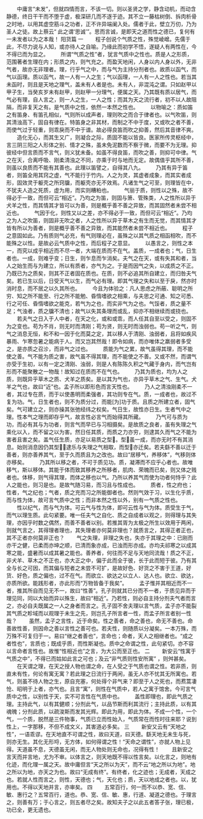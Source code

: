 <!-- { "loadSidebar": true } -->
　　中庸言“未发”，但就四情而言，不该一切。则以圣贤之学，静含动机，而动含静德，终日干干而不堕于虚，极深研几而不逐于迹。其不立一藤枯树倒、拆肉析骨之时地，以用其虚空筋斗之功者，正不许异端阑入处。儒者于此，壁立万仞，乃为圣人之徒。故上蔡云“ 此之谓‘思诚’”。思而言诚，是即天之道而性之德已，复何有一未发者以为之本哉！ 
阳货篇
一
　　程子创说个气质之性，殊觉崚嶒。先儒于此，不尽力说与人知，或亦待人之自喻。乃缘此而初学不悟，遂疑人有两性在，今不得已而为显之。 
　　所谓“气质之性”者，犹言气质中之性也。质是人之形质，范围著者生理在内；形质之内，则气充之。而盈天地闲，人身以内人身以外，无非气者，故亦无非理者。理，行乎气之中，而与气为主持分剂者也。故质以函气，而气以函理。质以函气，故一人有一人之生；气以函理，一人有一人之性也。若当其未函时，则且是天地之理气，盖未有人者是也。未有人，非混沌之谓。只如赵甲以甲子生，当癸亥岁未有赵甲，则赵甲一分理气，便属之天。乃其既有质以居气，而气必有理，自人言之，则一人之生，一人之性；而其为天之流行者，初不以人故阻隔，而非复天之有。是气质中之性，依然一本然之性也。 
　　以物喻之：质如笛之有笛身、有笛孔相似，气则所以成声者，理则吹之而合于律者也。以气吹笛，则其清浊高下，固自有律在。特笛身之非其材，而制之不中于度，又或吹之者不善，而使气过于轻重，则乖戾而不中于谱。故必得良笛而吹之抑善，然后其音律不爽。 
　　造化无心，而其生又广，则凝合之际，质固不能以皆良。医家所传灵枢经中，言三阴三阳之人形体之别、情才之殊，虽未免泥数而不察于微，而要不为无理。抑彼经中但言质而不言气，则义犹未备。如虽不得良笛，而吹之善，则抑可中律。气之在天，合离呼吸、刚柔清浊之不同，亦乘于时与地而无定。故偶值乎其所不善，则虽以良质而不能有其善也。此理以笛譬之，自得其八九。 
　　乃其有异于笛者，则笛全用其窍之虚，气不能行于竹内。人之为灵，其虚者成象，而其实者成形，固效灵于躯壳之所窍牖，而躯壳亦无不效焉。凡诸生气之可至，则理皆在中，不犹夫人造之死质，虚为用，而实则糟粕也。 
　　气丽于质，则性以之殊，故不得必于一致，而但可云“相近”。乃均之为笛，则固与箫、管殊类，人之性所以异于犬羊之性，而其情其才皆可以为善，则是概乎善不善之异致，而其固然者未尝不相近也。 
　　气因于化，则性又以之差，亦不得必于一致，而但可云“相近”。乃均之为人之吹笛，则固非无吹之者，人之性所以异于草木之有生而无觉，而其情其才皆有所以为善者，则是概乎善不善之异致，而其能然者未尝不相近也。 
　　程子之意固如此。乃有质则气必充，有气则理必在，虽殊之以其气质之相函相吹，而不能殊之以性。是故必云气质中之性，而后程子之意显。 
　　以愚言之，则性之本一，而究以成乎相近而不尽一者，大端在质而不在气。盖质，一成者也；气，日生者也。一成，则难乎变；日生，则乍息而乍消矣。夫气之在天，或有失其和者，当人之始生而与为建立，所以有质者，亦气为之。于是而因气之失，以成质之不正。乃既已为之质矣，则其不正者固在质也。在质，则不必追其所自建立，而归咎夫气矣。若已生以后，日受天气以生，而气必有理。即其气理之失和以至于戾，然亦时消时息，而不居之以久其所也。 
　　今且为体验之：凡人思虑之所蔽、聪明之所穷、知之所不能至、行之所不能勉、昏惰嗜欲之相乘，与夫思之可通、知之可悉、行之可任、昏惰嗜欲之能克，若气为之也，而实非气为之也。气馁者，质之量不足；气浊者，质之牖不清也；故气以失其条理而或乱，抑亦不相继续而或挠也。 
　　若夫气之日入于人中者，在天之化，或和或乖，而人任其自至以受之，则固不为之变也。苟为不肖，则无时而清刚；苟为贤，则无时而浊弱也。苟一听之气，则气之消息无恒，和不和一因于化而莫之定，其以移人于清刚、浊弱者，且将如疾风暴雨、乍寒忽暑之能病于人。而又岂其然哉！即令如病，而亦唯体之羸弱者多受之，是亦质之召沴，而非气之过也。 
　　质能为气之累，故气虽得其理，而不能使之善。气不能为质之害，故气虽不得其理，而不能使之不善。又或不然，而谓气亦受于生初，以有一定之清刚、浊弱，则是人有陈陈久积之气藏于身内，而气岂有形而不能聚散之一物哉！故知过在质而不在气也。 
　　乃其为质也，均为人之质，则既异乎草木之质、犬羊之质矣。是以其为气也，亦异乎草木之气、生气。犬羊之气也，故曰“近”也。孟子所以即形色而言天性也。 
　　乃人之清浊刚柔不一者，其过专在质，而于以使愚明而柔强者，其功则专在气。质，一成者也，故过不复为功。气，日生者也，则不为质分过，而能[为]功于质。且质之所建立者，固气矣。气可建立之，则亦操其张弛经纬之权矣。气日生，故性亦日生。生者气中之理。性本气之理而即存乎气，故言性必言气而始得其所藏。 
　　乃气可与质为功，而必有其与为功者，则言气而早已与习相摄矣。是故质之良者，虽有失理之气乘化以入，而不留之以为害。然日任其质，而质之力亦穷，则逮其久而气之不能为害者且害之矣。盖气任生质，亦足以易质之型。型虽一成，而亦无时不有其消息。始则消息因仍其型，逮乐与失理之气相取，而型亦迁矣。若夫繇不善以迁于善者，则亦善养其气，至于久而质且为之改也。故曰“居移气，养移体”，气移则体亦移矣。 
　　乃其所以移之者，不可于质见功。质，凝滞而不应乎心者也。故唯移气，斯以移体。其能于体而致其移养之所移者，肌肉、荣魄而已矣，则又体之贱者也。体移，则气得其理，而体之移也以气。乃所以养其气而使为功者何恃乎？此人之能也，则习是也。是故气随习易，而习且与性成也。 
　　质者，性之府也；性者，气之纪也；气者，质之充而习之所能御者也。然则气效于习，以生化乎质，而与性为体，故可言气质中之性；而非本然之性以外，别有一气质之性也。 
　　性以纪气，而与气为体。可云气与性为体，即可云性与气为体。质受生于气，而气以理生质。此句紧要。唯一任夫气之自化、质之自成者以观之，则得理与其失理，亦因乎时数之偶然，而善不善者以别。若推其胥为太极之所生以效用于两闲，则就气言之，其得理者理也，其失理者亦何莫非理也？就质言之，其得正者正也，其不正者亦何莫非正也？ 
　　气之失理，非理之失也，失亦于其理之中：已刚而亦干之健，已柔而亦坤之顺，已清而象亦成，已浊而形亦成。亦均夫祁寒之以成其寒之能，盛暑而以成其暑之能也。善养者，何往而不足与天地同流哉！质之不正，非犬羊、草木之不正也，亦大正之中，偏于此而全于彼，长于此而短于彼。乃有其全与长之可因，而其偏与短者之未尝不可扩，是故好色、好货之不害于王道，好货、好色，质之偏也，过不在气。而欲立、欲达之以立人、达人也。欲立、欲达，亦质所欲。能践形者，亦此形而“万物皆备于我矣”。 
　　孟子惟并其相近而不一者，推其所自而见无不一，故曰“性善”。孔子则就其已分而不一者，于质见异而于理见同，同以大始而异以殊生，故曰“相近”。乃若性，则必自主持分剂夫气者而言之，亦必自夫既属之一人之身者而言之。孔子固不舍夫理以言气质，孟子亦不能裂其气质之畛域而以观理于未生之先，则岂孔子所言者一性，而孟子所言者别一性哉？ 
　　虽然，孟子之言性，近于命矣。性之善者，命之善也，命无不善也。命善故性善，则因命之善以言性之善可也。若夫性，则随质以分凝矣。一本万殊，而万殊不可复归于一。易曰“继之者善也”，言命也；命者，天人之相继者也。“成之者性也”，言质也；既成乎质，而性斯凝也。质中之命谓之性，此句紧切。亦不容以言命者言性也。故惟“性相近也”之言，为大公而至正也。 
二
　　新安云“性寓于气质之中”，不得已而姑如此言之可也；及云“非气质则性安所寓” ，则舛甚矣。 
　　在天谓之理，在天之授人物也谓之命，在人受之于气质也谓之性。若非质，则直未有性，何论有寓无寓？若此理之日流行于两闲，虽无人亦不忧其无所寓也。若气，则虽不待人物之生，原自充塞，何处得个非气来？即至于人之死也，而焄蒿凄怆、昭明于上者，亦气也。且言“寓”，则性在气质中，若人之寓于馆舍。今可言气质中之性，以别性于天，实不可言性在气质中也。 
　　盖性即理也，即此气质之理。主持此气，以有其健顺；分剂此气，以品节斯而利其流行；主持此质，以有其魂魄；分剂此质，以疏浚斯而发其光辉。即此为用，即此为体。不成一个性，一个气，一个质，脱然是三件物事，气质已立而性始入，气质常在而性时往来耶？说到性上，一字那移，不但不成文义，其害道必多矣。 
三 
　　新安又云有“天地之性”，一语乖谬。在天地直不可谓之性，故曰天道，曰天德。繇天地无未生与死，则亦无生。其化无形埒，无方体，如何得谓之性！“天命之谓性”，亦就人物上见得。天道虽不息，天德虽无闲，而无人物处则无命也，况得有性！ 
　　且新安之言天而并言地，尤为不审。以体言之，则天地既不得以性言矣。以化言之，则地有化迹，而化理一属之天。故中庸但言“天之所以为天”，而不云“地之所以为地”。地之所以为地，亦天之为也。故曰“无成有终”。有终者，化之迹也；无成者，天成之也。若就人性而言之，则性，天德也；气，天化也；质，天以地成之者也。以，犹用也。不得以天地并言，亦审矣。 
四
　　五常百行，何一而不以恭、宽、信、敏、惠行之？五常百行，道也。恭、宽、信、敏、惠，行道、凝道之德也。于理言之，则善有万；于心言之，则五者尽之矣。故知夫子之以此五者答子张，理已极，功已全，更无遗也。 
